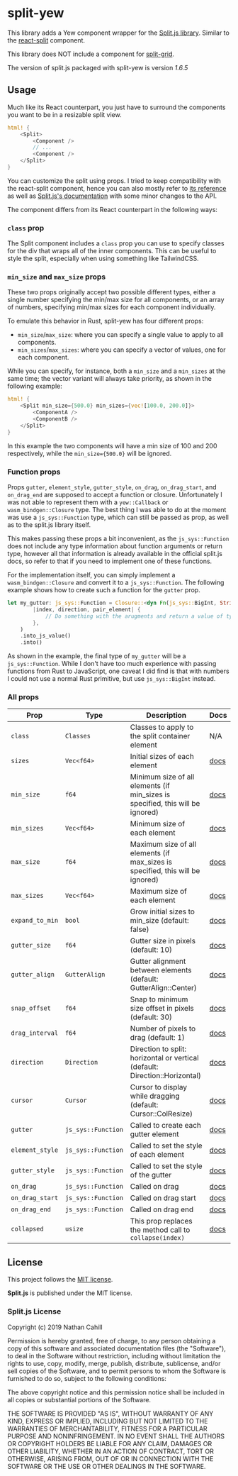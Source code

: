 # split-yew

This library adds a Yew component wrapper for the [Split.js library](https://split.js.org/). Similar to the [react-split](https://github.com/nathancahill/split/tree/master/packages/react-split) component.

This library does NOT include a component for [split-grid](https://github.com/nathancahill/split/tree/master/packages/split-grid).

The version of split.js packaged with split-yew is version *1.6.5*

## Usage

Much like its React counterpart, you just have to surround the components you want to be in a resizable split view.

```rust
html! {
    <Split>
        <Component />
        // ...
        <Component />
    </Split>
}
```

You can customize the split using props. I tried to keep compatibility with the react-split component, hence you can also mostly refer to [its reference](https://github.com/nathancahill/split/tree/master/packages/react-split#reference) as well as [Split.js's documentation](https://github.com/nathancahill/split/tree/master/packages/splitjs#documentation) with some minor changes to the API.

The component differs from its React counterpart in the following ways:

### `class` prop

The Split component includes a `class` prop you can use to specify classes for the div that wraps all of the inner components. This can be useful to style the split, especially when using something like TailwindCSS.

### `min_size` and `max_size` props

These two props originally accept two possible different types, either a single number specifying the min/max size for all components, or an array of numbers, specifying min/max sizes for each component individually.

To emulate this behavior in Rust, split-yew has four different props:

- `min_size`/`max_size`: where you can specify a single value to apply to all components.
- `min_sizes`/`max_sizes`: where you can specify a vector of values, one for each component.

While you can specify, for instance, both a `min_size` and a `min_sizes` at the same time; the vector variant will always take priority, as shown in the following example:

```rust
html! {
    <Split min_size={500.0} min_sizes={vec![100.0, 200.0]}>
        <ComponentA />
        <ComponentB />
    </Split>
}
```

In this example the two components will have a min size of 100 and 200 respectively, while the `min_size={500.0}` will be ignored.

### Function props

Props `gutter`, `element_style`, `gutter_style`, `on_drag`, `on_drag_start`, and `on_drag_end` are supposed to accept a function or closure. Unfortunately I was not able to represent them with a `yew::Callback` or `wasm_bindgen::Closure` type. The best thing I was able to do at the moment was use a `js_sys::Function` type, which can still be passed as prop, as well as to the split.js library itself.

This makes passing these props a bit inconvenient, as the `js_sys::Function` does not include any type information about function arguments or return type, however all that information is already available in the official split.js docs, so refer to that if you need to implement one of these functions.

For the implementation itself, you can simply implement a `wasm_bindgen::Closure` and convert it to a `js_sys::Function`. The following example shows how to create such a function for the `gutter` prop.

```rust
let my_gutter: js_sys::Function = Closure::<dyn Fn(js_sys::BigInt, String, web_sys::Element) -> web_sys::Element>::new(
        |index, direction, pair_element| {
            // Do something with the arugments and return a value of type web_sys::Element
        },
    )
    .into_js_value()
    .into()
```

As shown in the example, the final type of `my_gutter` will be a `js_sys::Function`. While I don't have too much experience with passing functions from Rust to JavaScript, one caveat I did find is that with numbers I could not use a normal Rust primitive, but use `js_sys::BigInt` instead.

### All props

| Prop            | Type               | Description                                                                    | Docs                                                                                                    |
|-----------------|--------------------|--------------------------------------------------------------------------------|---------------------------------------------------------------------------------------------------------|
| `class`         | `Classes`          | Classes to apply to the split container element                                | N/A                                                                                                     |
| `sizes`         | `Vec<f64>`         | Initial sizes of each element                                                  | [docs](https://github.com/nathancahill/split/tree/master/packages/splitjs#sizes)                        |
| `min_size`      | `f64`              | Minimum size of all elements (if min_sizes is specified, this will be ignored) | [docs](https://github.com/nathancahill/split/tree/master/packages/splitjs#minsize-default-100)         |
| `min_sizes`     | `Vec<f64>`         | Minimum size of each element                                                   | [docs](https://github.com/nathancahill/split/tree/master/packages/splitjs#minsize-default-100)         |
| `max_size`      | `f64`              | Maximum size of all elements (if max_sizes is specified, this will be ignored) | [docs](https://github.com/nathancahill/split/tree/master/packages/splitjs#maxsize-default-infinity)     |
| `max_sizes`     | `Vec<f64>`         | Maximum size of each element                                                   | [docs](https://github.com/nathancahill/split/tree/master/packages/splitjs#maxsize-default-infinity)     |
| `expand_to_min` | `bool`             | Grow initial sizes to min_size (default: false)                                | [docs](https://github.com/nathancahill/split/tree/master/packages/splitjs#expandtomin-default-false)   |
| `gutter_size`   | `f64`              | Gutter size in pixels (default: 10)                                            | [docs](https://github.com/nathancahill/split/tree/master/packages/splitjs#gutterSize)                  |
| `gutter_align`  | `GutterAlign`      | Gutter alignment between elements (default: GutterAlign::Center)               | [docs](https://github.com/nathancahill/split/tree/master/packages/splitjs#gutteralign-default-center)   |
| `snap_offset`   | `f64`              | Snap to minimum size offset in pixels (default: 30)                            | [docs](https://github.com/nathancahill/split/tree/master/packages/splitjs#snapoffset-default-30)        |
| `drag_interval` | `f64`              | Number of pixels to drag (default: 1)                                          | [docs](https://github.com/nathancahill/split/tree/master/packages/splitjs#draginterval-default-1)       |
| `direction`     | `Direction`        | Direction to split: horizontal or vertical (default: Direction::Horizontal)    | [docs](https://github.com/nathancahill/split/tree/master/packages/splitjs#direction-default-horizontal) |
| `cursor`        | `Cursor`           | Cursor to display while dragging (default: Cursor::ColResize)                  | [docs](https://github.com/nathancahill/split/tree/master/packages/splitjs#cursor-default-col-resize)    |
| `gutter`        | `js_sys::Function` | Called to create each gutter element                                           | [docs](https://github.com/nathancahill/split/tree/master/packages/splitjs#gutter)                       |
| `element_style` | `js_sys::Function` | Called to set the style of each element                                        | [docs](https://github.com/nathancahill/split/tree/master/packages/splitjs#elementstyle)                 |
| `gutter_style`  | `js_sys::Function` | Called to set the style of the gutter                                          | [docs](https://github.com/nathancahill/split/tree/master/packages/splitjs#gutterstyle)                  |
| `on_drag`       | `js_sys::Function` | Called on drag                                                                 | [docs](https://github.com/nathancahill/split/tree/master/packages/splitjs#ondrag-ondragstart-ondragend) |
| `on_drag_start` | `js_sys::Function` | Called on drag start                                                           | [docs](https://github.com/nathancahill/split/tree/master/packages/splitjs#ondrag-ondragstart-ondragend) |
| `on_drag_end`   | `js_sys::Function` | Called on drag end                                                             | [docs](https://github.com/nathancahill/split/tree/master/packages/splitjs#ondrag-ondragstart-ondragend) |
| `collapsed`     | `usize`            | This prop replaces the method call to `collapse(index)`                        | [docs](https://github.com/nathancahill/split/tree/master/packages/splitjs#collapseindex)                |

## License

This project follows the [MIT license](./LICENSE-MIT).

**Split.js** is published under the MIT license.

### Split.js License

Copyright (c) 2019 Nathan Cahill

Permission is hereby granted, free of charge, to any person obtaining a copy of this software and associated documentation files (the "Software"), to deal in the Software without restriction, including without limitation the rights to use, copy, modify, merge, publish, distribute, sublicense, and/or sell copies of the Software, and to permit persons to whom the Software is furnished to do so, subject to the following conditions:

The above copyright notice and this permission notice shall be included in all copies or substantial portions of the Software.

THE SOFTWARE IS PROVIDED "AS IS", WITHOUT WARRANTY OF ANY KIND, EXPRESS OR IMPLIED, INCLUDING BUT NOT LIMITED TO THE WARRANTIES OF MERCHANTABILITY, FITNESS FOR A PARTICULAR PURPOSE AND NONINFRINGEMENT. IN NO EVENT SHALL THE AUTHORS OR COPYRIGHT HOLDERS BE LIABLE FOR ANY CLAIM, DAMAGES OR OTHER LIABILITY, WHETHER IN AN ACTION OF CONTRACT, TORT OR OTHERWISE, ARISING FROM, OUT OF OR IN CONNECTION WITH THE SOFTWARE OR THE USE OR OTHER DEALINGS IN THE SOFTWARE.
